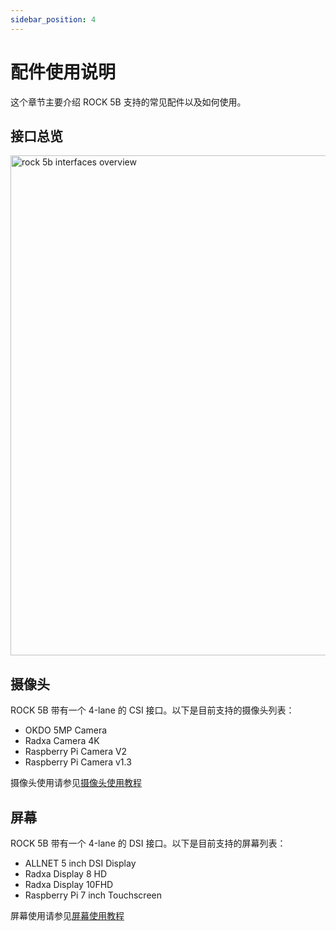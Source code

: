 ```yaml
---
sidebar_position: 4
---
```


# 配件使用说明

这个章节主要介绍 ROCK 5B 支持的常见配件以及如何使用。

## 接口总览

<img src="/img/rock5b/rock-5b-block-digram.webp" width="800" alt="rock 5b interfaces overview" />

## 摄像头

ROCK 5B 带有一个 4-lane 的 CSI 接口。以下是目前支持的摄像头列表：

- OKDO 5MP Camera
- Radxa Camera 4K
- Raspberry Pi Camera V2
- Raspberry Pi Camera v1.3

摄像头使用请参见[摄像头使用教程](../accessories/camera_4k)

## 屏幕

ROCK 5B 带有一个 4-lane 的 DSI 接口。以下是目前支持的屏幕列表：

- ALLNET 5 inch DSI Display
- Radxa Display 8 HD
- Radxa Display 10FHD
- Raspberry Pi 7 inch Touchscreen

屏幕使用请参见[屏幕使用教程](../accessories/display_use)
